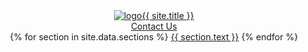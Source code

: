 <header class = 'header'>
  <div class='logo'>
  <a href = '{{site.baseurl}}'>
  <img src = '{{site.baseurl}}/assets/notice.png' alt = 'logo'>{{ site.title }}
  </a>
  </div>
  <a class='toggle-top-menu' href = '#form'>
  Contact Us
  </a>
    <div class='menu-bar'>
      <nav class = 'menu'>
        {% for section in site.data.sections %}
          <a href='{{ site.baseurl }}/#{{ section.id }}'>{{ section.text }}</a>
        {% endfor %}
      </nav>
    </div>
</header>

